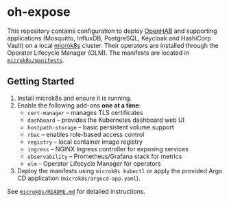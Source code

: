 # oh-expose

This repository contains configuration to deploy [OpenHAB](https://www.openhab.org/)
and supporting applications (Mosquitto, InfluxDB, PostgreSQL, Keycloak and
HashiCorp Vault) on a local [microk8s](https://microk8s.io/) cluster. Their
operators are installed through the Operator Lifecycle Manager (OLM). The
manifests are located in [`microk8s/manifests`](microk8s/manifests).

## Getting Started

1. Install microk8s and ensure it is running.
2. Enable the following add-ons **one at a time**:
   - `cert-manager` – manages TLS certificates
   - `dashboard` – provides the Kubernetes dashboard web UI
   - `hostpath-storage` – basic persistent volume support
   - `rbac` – enables role-based access control
   - `registry` – local container image registry
   - `ingress` – NGINX Ingress controller for exposing services
   - `observability` – Prometheus/Grafana stack for metrics
   - `olm` – Operator Lifecycle Manager for operators
3. Deploy the manifests using `microk8s kubectl` or apply the
   provided Argo CD application (`microk8s/argocd-app.yaml`).

See [`microk8s/README.md`](microk8s/README.md) for detailed instructions.
